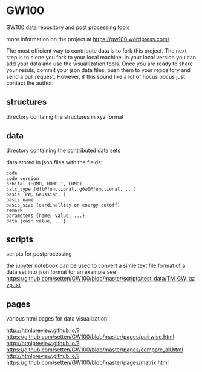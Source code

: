 # GW100
GW100 data repository and post processing tools

more information on the project at https://gw100.wordpress.com/

The most efficient way to contribute data is to fork this project. The next step is to clone you fork to your local machine. In your local version you can add your data and use the visuallization tools. Once you are ready to share your resuls, commit your json data files, push them to your repository and send a pull request. However, if this sound like a lot of hocus pocus just contact the author.

structures
----------
directory containig the structures in xyz format

data
----
directory containing the contributed data sets

data stored in json files with the fields:
```
code 
code_version
orbital (HOMO, HOMO-1, LUMO)
calc_type (dft@functional, g0w0@functional, ...)
basis (PW, Gaussian, )
basis_name 
basis_size (cardinallity or energy cutoff)
remark
parameters {name: value, ...}
data {cas: value, ...}
```

scripts
-------
scripts for postprocessing

the jupyter notebook can be used to convert a simle text file format of a data set into json format for an example see
https://github.com/setten/GW100/blob/master/scripts/test_data/TM_GW_qzvp.txt

pages
-----
various html pages for data visualization:

http://htmlpreview.github.io/?https://github.com/setten/GW100/blob/master/pages/pairwise.html
http://htmlpreview.github.io/?https://github.com/setten/GW100/blob/master/pages/compare_all.html
http://htmlpreview.github.io/?https://github.com/setten/GW100/blob/master/pages/matrix.html
